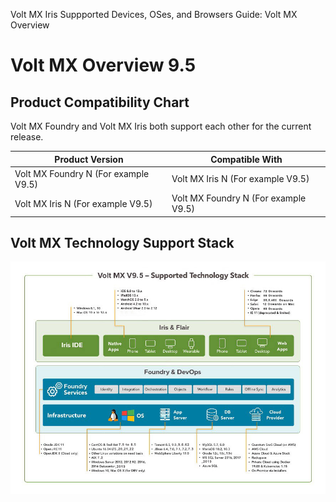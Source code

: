                              

Volt MX  Iris Suppported Devices, OSes, and Browsers Guide: Volt MX Overview

Volt MX  Overview 9.5
====================

Product Compatibility Chart
---------------------------

Volt MX Foundry and Volt MX Iris both support each other for the current release.

  
| Product Version | Compatible With |
| --- | --- |
| Volt MX Foundry N (For example V9.5) | Volt MX Iris N (For example V9.5) |
| Volt MX Iris N (For example V9.5) | Volt MX Foundry N (For example V9.5) |

Volt MX  Technology Support Stack
--------------------------------


![](Resources/Images/VoltMX_V9___Supported_Technology_Stack.jpg)
